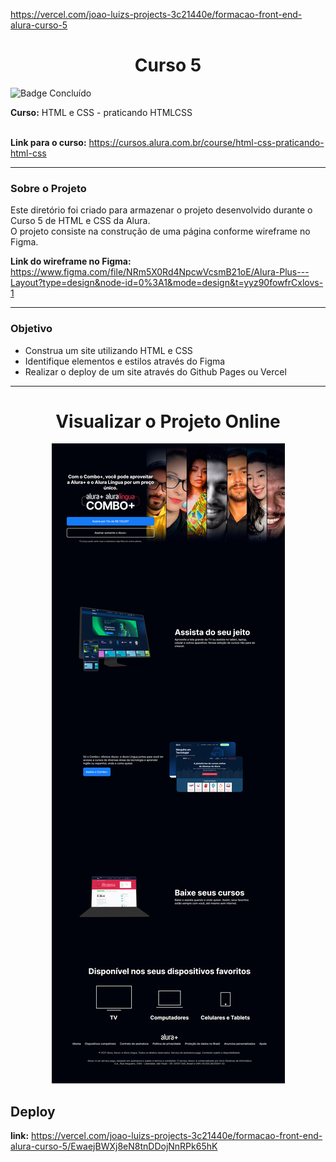 https://vercel.com/joao-luizs-projects-3c21440e/formacao-front-end-alura-curso-5

<h1 align="center">Curso 5</h1> 

![Badge Concluído](http://img.shields.io/static/v1?label=STATUS&message=CONCLUÍDO&color=GREEN&style=for-the-badge)


**Curso:**  HTML e CSS - praticando HTMLCSS  
<br>

**Link para o curso:** https://cursos.alura.com.br/course/html-css-praticando-html-css

---
### Sobre o Projeto

Este diretório foi criado para armazenar o projeto desenvolvido durante o Curso 5 de HTML e CSS da Alura.  
O projeto consiste na construção de uma página conforme wireframe no Figma. 


**Link do wireframe no Figma:** https://www.figma.com/file/NRm5X0Rd4NpcwVcsmB21oE/Alura-Plus---Layout?type=design&node-id=0%3A1&mode=design&t=yyz90fowfrCxlovs-1

---
### Objetivo

- Construa um site utilizando HTML e CSS
- Identifique elementos e estilos através do Figma
- Realizar o deploy de um site através do Github Pages ou Vercel

---
<h1 align="center">Visualizar o Projeto Online</h1> 

<p align="center">
    <img src="imagens/print da tela.png" alt="tela inicial">
</p>


## Deploy
**link:** https://vercel.com/joao-luizs-projects-3c21440e/formacao-front-end-alura-curso-5/EwaejBWXj8eN8tnDDojNnRPk65hK
